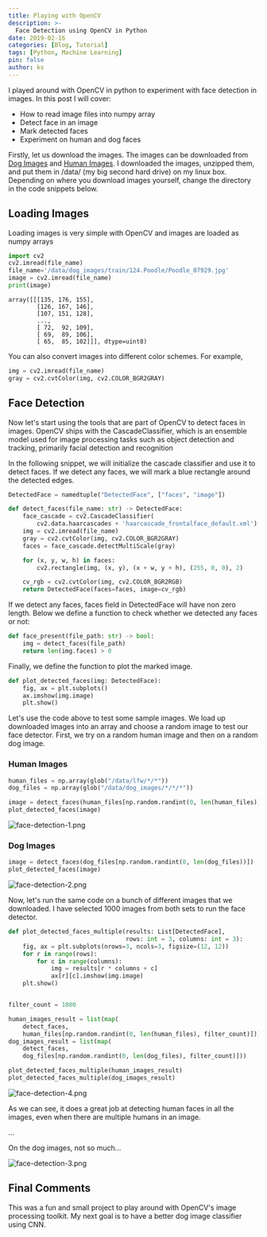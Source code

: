 ```yaml
---
title: Playing with OpenCV
description: >-
  Face Detection using OpenCV in Python
date: 2019-02-16
categories: [Blog, Tutorial]
tags: [Python, Machine Learning]
pin: false
author: ks
---
```


I played around with OpenCV in python to experiment with face detection in images. In this post I will cover:
- How to read image files into numpy array
- Detect face in an image
- Mark detected faces
- Experiment on human and dog faces

Firstly, let us download the images. The images can be downloaded from [Dog Images](https://s3-us-west-1.amazonaws.com/udacity-aind/dog-project/dogImages.zip) and [Human Images](https://s3-us-west-1.amazonaws.com/udacity-aind/dog-project/lfw.zip). I downloaded the images, unzipped them, and put them in /data/ (my big second hard drive) on my linux box. Depending on where you download images yourself, change the directory in the code snippets below.

## Loading Images

Loading images is very simple with OpenCV and images are loaded as numpy arrays

```python
import cv2
cv2.imread(file_name)
file_name='/data/dog_images/train/124.Poodle/Poodle_07929.jpg'
image = cv2.imread(file_name)
print(image)
```

```
array([[[135, 176, 155],
        [126, 167, 146],
        [107, 151, 128],
        ...,
        [ 72,  92, 109],
        [ 69,  89, 106],
        [ 65,  85, 102]]], dtype=uint8)
```

You can also convert images into different color schemes. For example,

```python
img = cv2.imread(file_name)
gray = cv2.cvtColor(img, cv2.COLOR_BGR2GRAY)
```

## Face Detection
Now let's start using the tools that are part of OpenCV to detect faces in images. OpenCV ships with the CascadeClassifier, which is an ensemble model used for image processing tasks such as object detection and tracking, primarily facial detection and recognition

In the following snippet, we will initialize the cascade classifier and use it to detect faces. If we detect any faces, we will mark a blue rectangle around the detected edges.

```python
DetectedFace = namedtuple("DetectedFace", ["faces", "image"])

def detect_faces(file_name: str) -> DetectedFace:
    face_cascade = cv2.CascadeClassifier(
        cv2.data.haarcascades + 'haarcascade_frontalface_default.xml')
    img = cv2.imread(file_name)
    gray = cv2.cvtColor(img, cv2.COLOR_BGR2GRAY)
    faces = face_cascade.detectMultiScale(gray)

    for (x, y, w, h) in faces:
        cv2.rectangle(img, (x, y), (x + w, y + h), (255, 0, 0), 2)

    cv_rgb = cv2.cvtColor(img, cv2.COLOR_BGR2RGB)
    return DetectedFace(faces=faces, image=cv_rgb)
```


If we detect any faces, faces field in DetectedFace will have non zero length. Below we define a function to check whether we detected any faces or not:

```python
def face_present(file_path: str) -> bool:
    img = detect_faces(file_path)
    return len(img.faces) > 0
```

Finally, we define the function to plot the marked image.

```python
def plot_detected_faces(img: DetectedFace):
    fig, ax = plt.subplots()
    ax.imshow(img.image)
    plt.show()
```

Let's use the code above to test some sample images. We load up downloaded images into an array and choose a random image to test our face detector. First, we try on a random human image and then on a random dog image.

### Human Images

```python
human_files = np.array(glob("/data/lfw/*/*"))
dog_files = np.array(glob("/data/dog_images/*/*/*"))

image = detect_faces(human_files[np.random.randint(0, len(human_files))])
plot_detected_faces(image)
```

![face-detection-1.png](/assets/face-detection-1.png)

### Dog Images

```python
image = detect_faces(dog_files[np.random.randint(0, len(dog_files))])
plot_detected_faces(image)
```

![face-detection-2.png](/assets/face-detection-2.png)

Now, let's run the same code on a bunch of different images that we downloaded. I have selected 1000 images from both sets to run the face detector.

```python
def plot_detected_faces_multiple(results: List[DetectedFace],
                                 rows: int = 3, columns: int = 3):
    fig, ax = plt.subplots(nrows=3, ncols=3, figsize=(12, 12))
    for r in range(rows):
        for c in range(columns):
            img = results[r * columns + c]
            ax[r][c].imshow(img.image)
    plt.show()


filter_count = 1000

human_images_result = list(map(
    detect_faces,
    human_files[np.random.randint(0, len(human_files), filter_count)]))
dog_images_result = list(map(
    detect_faces,
    dog_files[np.random.randint(0, len(dog_files), filter_count)]))

plot_detected_faces_multiple(human_images_result)
plot_detected_faces_multiple(dog_images_result)
```

![face-detection-4.png](/assets/face-detection-4.png)

As we can see, it does a great job at detecting human faces in all the images, even when there are multiple humans in an image.

...

On the dog images, not so much...

![face-detection-3.png](/assets/face-detection-3.png)

## Final Comments

This was a fun and small project to play around with OpenCV's image processing toolkit. My next goal is to have a better dog image classifier using CNN.
